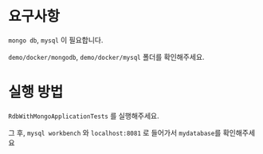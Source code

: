 # 요구사항

`mongo db`, `mysql` 이 필요합니다.

`demo/docker/mongodb`, `demo/docker/mysql` 폴더를 확인해주세요.

# 실행 방법

`RdbWithMongoApplicationTests` 를 실행해주세요.

그 후, `mysql workbench` 와 `localhost:8081` 로 들어가서 `mydatabase`를 확인해주세요